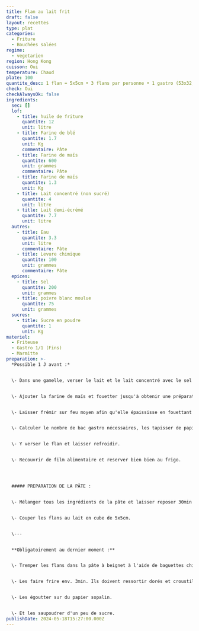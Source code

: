 ```yaml
---
title: Flan au lait frit
draft: false
layout: recettes
type: plat
categories:
  - Friture
  - Bouchées salées
regime:
  - vegetarien
region: Hong Kong
cuisson: Oui
temperature: Chaud
plate: 100
quantite_desc: 1 flan = 5x5cm • 3 flans par personne • 1 gastro (53x32,5cm) = env. 60 flans
check: Oui
checkAlwaysOk: false
ingredients:
  sec: []
  lof:
    - title: huile de friture
      quantite: 12
      unit: litre
    - title: Farine de blé
      quantite: 1.7
      unit: Kg
      commentaire: Pâte
    - title: Farine de maïs
      quantite: 600
      unit: grammes
      commentaire: Pâte
    - title: Farine de maïs
      quantite: 1.3
      unit: Kg
    - title: Lait concentré (non sucré)
      quantite: 4
      unit: litre
    - title: Lait demi-écrémé
      quantite: 7.7
      unit: litre
  autres:
    - title: Eau
      quantite: 3.3
      unit: litre
      commentaire: Pâte
    - title: Levure chimique
      quantite: 100
      unit: grammes
      commentaire: Pâte
  epices:
    - title: Sel
      quantite: 200
      unit: grammes
    - title: poivre blanc moulue
      quantite: 75
      unit: grammes
  sucres:
    - title: Sucre en poudre
      quantite: 1
      unit: Kg
materiel:
  - Friteuse
  - Gastro 1/1 (Fins)
  - Marmitte
preparation: >-
  *Possible 1 J avant :*


  \- Dans une gamelle, verser le lait et le lait concentré avec le sel et le poivre. Rectifier l'assaisonnement.


  \- Ajouter la farine de maïs et fouetter jusqu'à obtenir une préparation lisse.


  \- Laisser frémir sur feu moyen afin qu'elle épaississe en fouettant de temps en temps.


  \- Calculer le nombre de bac gastro nécessaires, les tapisser de papier sulfurisé.


  \- Y verser le flan et laisser refroidir.


  \- Recouvrir de film alimentaire et reserver bien bien au frigo.




  ##### PREPARATION DE LA PÂTE :


  \- Mélanger tous les ingrédients de la pâte et laisser reposer 30min à température ambiante.


  \- Couper les flans au lait en cube de 5x5cm. 


  \---


  **Obligatoirement au dernier moment :**


  \- Tremper les flans dans la pâte à beignet à l'aide de baguettes chinoises ou d'un écumoir.


  \- Les faire frire env. 3min. Ils doivent ressortir dorés et croustillants.


  \- Les égoutter sur du papier sopalin. 


  \- Et les saupoudrer d'un peu de sucre.
publishDate: 2024-05-18T15:27:00.000Z
---
```

